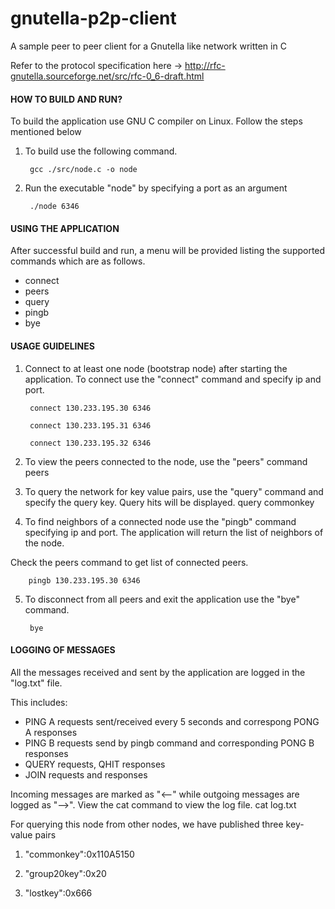 # gnutella-p2p-client
A sample peer to peer client for a Gnutella like network written in C

Refer to the protocol specification here -> http://rfc-gnutella.sourceforge.net/src/rfc-0_6-draft.html

#### HOW TO BUILD AND RUN?
To build the application use GNU C compiler on Linux. Follow the steps mentioned below

1. To build use the following command.

        gcc ./src/node.c -o node

2. Run the executable "node" by specifying a port as an argument

        ./node 6346


#### USING THE APPLICATION
After successful build and run, a menu will be provided listing the supported commands which are as follows.
 - connect <ip> <port>
 - peers
 - query <key>
 - pingb <ip> <port>
 - bye


#### USAGE GUIDELINES
1. Connect to at least one node (bootstrap node) after starting the application. To connect use the "connect" command and specify ip and port.

    	connect 130.233.195.30 6346

    	connect 130.233.195.31 6346

    	connect 130.233.195.32 6346

2. To view the peers connected to the node, use the "peers" command
	peers

3. To query the network for key value pairs, use the "query" command and specify the query key. Query hits will be displayed.
	    query commonkey

4. To find neighbors of a connected node use the "pingb" command specifying ip and port. The application will return the list of neighbors of the node.

Check the peers command to get list of connected peers.

	    pingb 130.233.195.30 6346

5. To disconnect from all peers and exit the application use the "bye" command.

	    bye


#### LOGGING OF MESSAGES

All the messages received and sent by the application are logged in the "log.txt" file. 

This includes:
 - PING A requests sent/received every 5 seconds and correspong PONG A responses
 - PING B requests send by pingb command and corresponding PONG B responses
 - QUERY requests, QHIT responses
 - JOIN requests and responses
 
Incoming messages are marked as "<--" while outgoing messages are logged as "-->". View the cat command to view the log file.
 	cat log.txt
 

For querying this node from other nodes, we have published three key-value pairs

1. "commonkey":0x110A5150

2. "group20key":0x20

3. "lostkey":0x666
